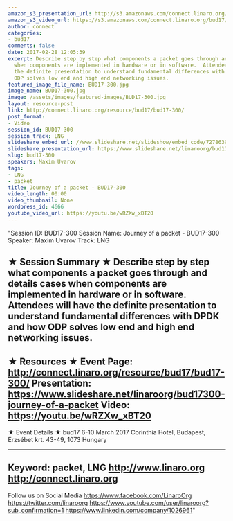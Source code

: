 ```yaml
---
amazon_s3_presentation_url: http://s3.amazonaws.com/connect.linaro.org/bud17/Presentations/BUD17-300%20OpenDataPlane-%20network%20packet%20journey.pdf
amazon_s3_video_url: https://s3.amazonaws.com/connect.linaro.org/bud17/Videos/Wednesday/BUD17-300%20Journey%20of%20a%20packet.mp4
author: connect
categories:
- bud17
comments: false
date: 2017-02-28 12:05:39
excerpt: Describe step by step what components a packet goes through and details cases
  when components are implemented in hardware or in software.  Attendees will have
  the definite presentation to understand fundamental differences with DPDK and how
  ODP solves low end and high end networking issues.
featured_image_file_name: BUD17-300.jpg
image_name: BUD17-300.jpg
image: /assets/images/featured-images/BUD17-300.jpg
layout: resource-post
link: http://connect.linaro.org/resource/bud17/bud17-300/
post_format:
- Video
session_id: BUD17-300
session_track: LNG
slideshare_embed_url: //www.slideshare.net/slideshow/embed_code/72786390
slideshare_presentation_url: https://www.slideshare.net/linaroorg/bud17300-journey-of-a-packet
slug: bud17-300
speakers: Maxim Uvarov
tags:
- LNG
- packet
title: Journey of a packet - BUD17-300
video_length: 00:00
video_thumbnail: None
wordpress_id: 4666
youtube_video_url: https://youtu.be/wRZXw_xBT20
---
```


"Session ID: BUD17-300
Session Name: Journey of a packet - BUD17-300
Speaker: Maxim Uvarov
Track: LNG


★ Session Summary ★
Describe step by step what components a packet goes through and details cases when components are implemented in hardware or in software.  Attendees will have the definite presentation to understand fundamental differences with DPDK and how ODP solves low end and high end networking issues.
---------------------------------------------------
★ Resources ★
Event Page: http://connect.linaro.org/resource/bud17/bud17-300/
Presentation: https://www.slideshare.net/linaroorg/bud17300-journey-of-a-packet
Video: https://youtu.be/wRZXw_xBT20
 ---------------------------------------------------

★ Event Details ★
bud17
6-10 March 2017
Corinthia Hotel, Budapest,
Erzsébet krt. 43-49,
1073 Hungary

---------------------------------------------------
Keyword: packet, LNG
http://www.linaro.org
http://connect.linaro.org
---------------------------------------------------
Follow us on Social Media
https://www.facebook.com/LinaroOrg
https://twitter.com/linaroorg
https://www.youtube.com/user/linaroorg?sub_confirmation=1
https://www.linkedin.com/company/1026961"
